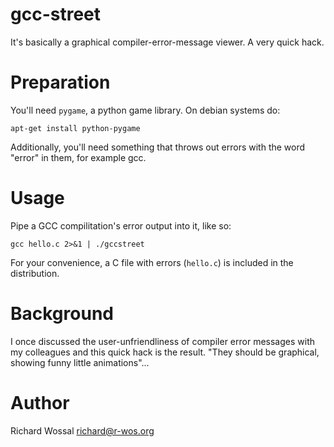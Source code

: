 gcc-street
==========

It's basically a graphical compiler-error-message viewer.
A very quick hack.

Preparation
===========

You'll need `pygame`, a python game library. On debian systems do:

    apt-get install python-pygame

Additionally, you'll need something that throws out errors with the word
"error" in them, for example gcc.

Usage
=====


Pipe a GCC compilitation's error output into it, like so:

    gcc hello.c 2>&1 | ./gccstreet

For your convenience, a C file with errors (`hello.c`) is included in the
distribution.

Background
==========

I once discussed the user-unfriendliness of compiler error messages with
my colleagues and this quick hack is the result. "They should be graphical,
showing funny little animations"...

Author
======

Richard Wossal <richard@r-wos.org>

